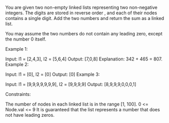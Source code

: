 You are given two non-empty linked lists representing two non-negative integers. The digits are stored in reverse order
, and each of their nodes contains a single digit. Add the two numbers and return the sum as a linked list.

You may assume the two numbers do not contain any leading zero, except the number 0 itself.

Example 1:

Input: l1 = [2,4,3], l2 = [5,6,4]
Output: [7,0,8]
Explanation: 342 + 465 = 807.
Example 2:

Input: l1 = [0], l2 = [0]
Output: [0]
Example 3:

Input: l1 = [9,9,9,9,9,9,9], l2 = [9,9,9,9]
Output: [8,9,9,9,0,0,0,1]

Constraints:

The number of nodes in each linked list is in the range [1, 100].
0 <= Node.val <= 9
It is guaranteed that the list represents a number that does not have leading zeros.
